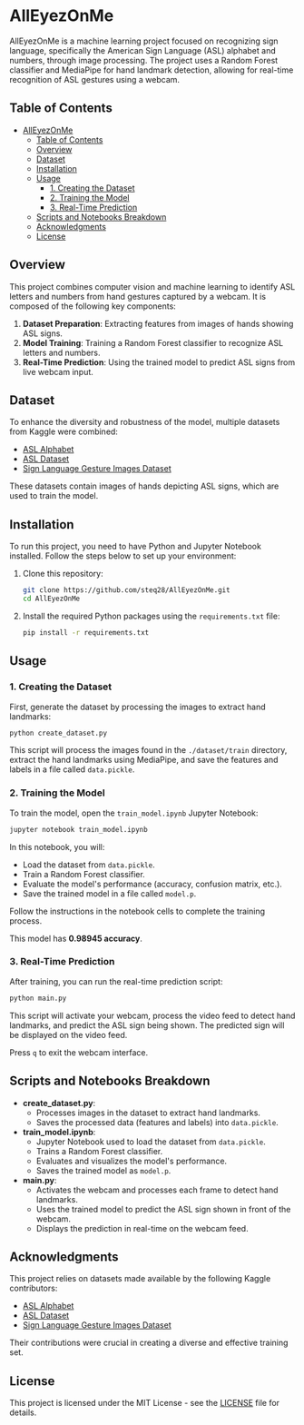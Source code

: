 # AllEyezOnMe

AllEyezOnMe is a machine learning project focused on recognizing sign language, specifically the American Sign Language (ASL) alphabet and numbers, through image processing. The project uses a Random Forest classifier and MediaPipe for hand landmark detection, allowing for real-time recognition of ASL gestures using a webcam.

## Table of Contents

-   [AllEyezOnMe](#alleyezonme)
    -   [Table of Contents](#table-of-contents)
    -   [Overview](#overview)
    -   [Dataset](#dataset)
    -   [Installation](#installation)
    -   [Usage](#usage)
        -   [1. Creating the Dataset](#1-creating-the-dataset)
        -   [2. Training the Model](#2-training-the-model)
        -   [3. Real-Time Prediction](#3-real-time-prediction)
    -   [Scripts and Notebooks Breakdown](#scripts-and-notebooks-breakdown)
    -   [Acknowledgments](#acknowledgments)
    -   [License](#license)

## Overview

This project combines computer vision and machine learning to identify ASL letters and numbers from hand gestures captured by a webcam. It is composed of the following key components:

1. **Dataset Preparation**: Extracting features from images of hands showing ASL signs.
2. **Model Training**: Training a Random Forest classifier to recognize ASL letters and numbers.
3. **Real-Time Prediction**: Using the trained model to predict ASL signs from live webcam input.

## Dataset

To enhance the diversity and robustness of the model, multiple datasets from Kaggle were combined:

-   [ASL Alphabet](https://www.kaggle.com/datasets/grassknoted/asl-alphabet)
-   [ASL Dataset](https://www.kaggle.com/datasets/ayuraj/asl-dataset)
-   [Sign Language Gesture Images Dataset](https://www.kaggle.com/datasets/ahmedkhanak1995/sign-language-gesture-images-dataset)

These datasets contain images of hands depicting ASL signs, which are used to train the model.

## Installation

To run this project, you need to have Python and Jupyter Notebook installed. Follow the steps below to set up your environment:

1. Clone this repository:

    ```bash
    git clone https://github.com/steq28/AllEyezOnMe.git
    cd AllEyezOnMe
    ```

2. Install the required Python packages using the `requirements.txt` file:
    ```bash
    pip install -r requirements.txt
    ```

## Usage

### 1. Creating the Dataset

First, generate the dataset by processing the images to extract hand landmarks:

```bash
python create_dataset.py
```

This script will process the images found in the `./dataset/train` directory, extract the hand landmarks using MediaPipe, and save the features and labels in a file called `data.pickle`.

### 2. Training the Model

To train the model, open the `train_model.ipynb` Jupyter Notebook:

```bash
jupyter notebook train_model.ipynb
```

In this notebook, you will:

-   Load the dataset from `data.pickle`.
-   Train a Random Forest classifier.
-   Evaluate the model's performance (accuracy, confusion matrix, etc.).
-   Save the trained model in a file called `model.p`.

Follow the instructions in the notebook cells to complete the training process.

This model has **0.98945 accuracy**.

### 3. Real-Time Prediction

After training, you can run the real-time prediction script:

```bash
python main.py
```

This script will activate your webcam, process the video feed to detect hand landmarks, and predict the ASL sign being shown. The predicted sign will be displayed on the video feed.

Press `q` to exit the webcam interface.

## Scripts and Notebooks Breakdown

-   **create_dataset.py**:
    -   Processes images in the dataset to extract hand landmarks.
    -   Saves the processed data (features and labels) into `data.pickle`.
-   **train_model.ipynb**:
    -   Jupyter Notebook used to load the dataset from `data.pickle`.
    -   Trains a Random Forest classifier.
    -   Evaluates and visualizes the model's performance.
    -   Saves the trained model as `model.p`.
-   **main.py**:
    -   Activates the webcam and processes each frame to detect hand landmarks.
    -   Uses the trained model to predict the ASL sign shown in front of the webcam.
    -   Displays the prediction in real-time on the webcam feed.

## Acknowledgments

This project relies on datasets made available by the following Kaggle contributors:

-   [ASL Alphabet](https://www.kaggle.com/datasets/grassknoted/asl-alphabet)
-   [ASL Dataset](https://www.kaggle.com/datasets/ayuraj/asl-dataset)
-   [Sign Language Gesture Images Dataset](https://www.kaggle.com/datasets/ahmedkhanak1995/sign-language-gesture-images-dataset)

Their contributions were crucial in creating a diverse and effective training set.

## License

This project is licensed under the MIT License - see the [LICENSE](LICENSE) file for details.
